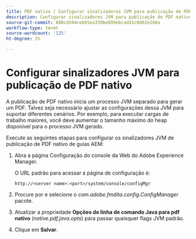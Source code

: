 ```yaml
---
title: PDF nativo | Configurar sinalizadores JVM para publicação de PDF nativo
description: Configurar sinalizadores JVM para publicação de PDF nativo
source-git-commit: 880cd344ceb65ea339be699ebcad41c0d62e168a
workflow-type: tm+mt
source-wordcount: '125'
ht-degree: 1%

---
```


# Configurar sinalizadores JVM para publicação de PDF nativo

A publicação de PDF nativo inicia um processo JVM separado para gerar um PDF. Talvez seja necessário ajustar as configurações dessa JVM para suportar diferentes cenários. Por exemplo, para executar cargas de trabalho maiores, você deve aumentar o tamanho máximo do heap disponível para o processo JVM gerado.

Execute as seguintes etapas para configurar os sinalizadores JVM de publicação de PDF nativo de guias AEM:

1. Abra a página Configuração do console da Web do Adobe Experience Manager.

   O URL padrão para acessar a página de configuração é:

   ```http
   http://<server name>:<port>/system/console/configMgr
   ```

1. Procure por e selecione o *com.adobe.fmdita.config.ConfigManager* pacote.

1. Atualizar a propriedade **Opções de linha de comando Java para pdf nativo** (*native.pdf.java.opts*) para passar quaisquer flags JVM padrão.



1. Clique em **Salvar**.
